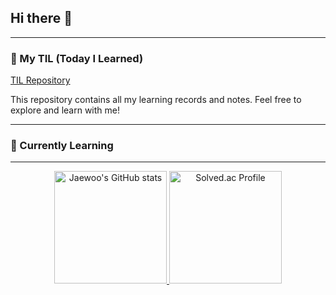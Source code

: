 ## Hi there 👋




---

### 📖 My TIL (Today I Learned)
[TIL Repository](https://github.com/jaewoo9797/TIL)

This repository contains all my learning records and notes. Feel free to explore and learn with me!

---

### 🌱 Currently Learning


---

<div align="center">
  <a href="https://github.com/jaewoo9797/github-readme-stats">
    <img height="180em" src="https://github-readme-stats.vercel.app/api?username=jaewoo9797&show_icons=true&theme=dark" alt="Jaewoo's GitHub stats"/>
  </a>
  <a href="https://solved.ac/9712jw">
    <img height="180em" src="http://mazassumnida.wtf/api/v2/generate_badge?boj=9712jw" alt="Solved.ac Profile"/>
  </a>
</div>

